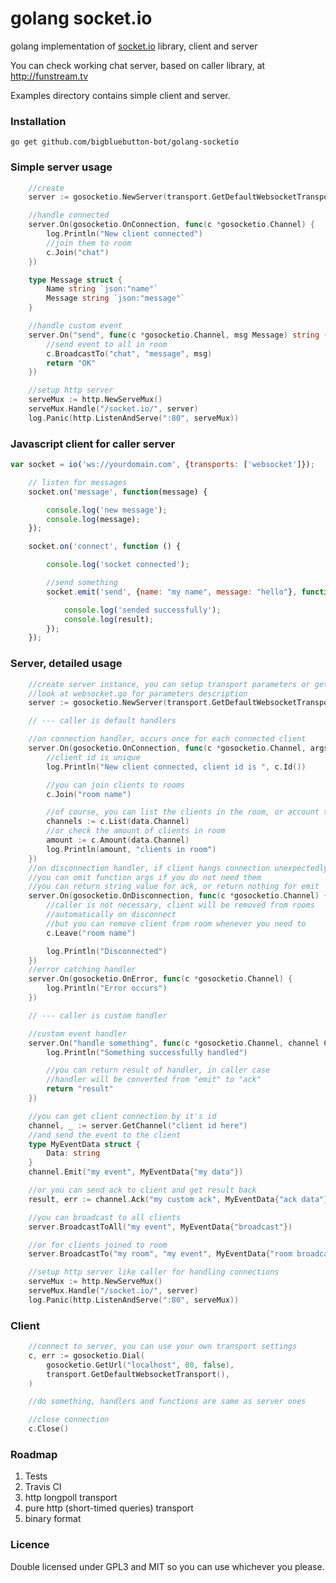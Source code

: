 golang socket.io
================

golang implementation of [socket.io](http://socket.io) library, client and server

You can check working chat server, based on caller library, at http://funstream.tv

Examples directory contains simple client and server.

### Installation

    go get github.com/bigbluebutton-bot/golang-socketio

### Simple server usage

```go
	//create
	server := gosocketio.NewServer(transport.GetDefaultWebsocketTransport())

	//handle connected
	server.On(gosocketio.OnConnection, func(c *gosocketio.Channel) {
		log.Println("New client connected")
		//join them to room
		c.Join("chat")
	})

	type Message struct {
		Name string `json:"name"`
		Message string `json:"message"`
	}

	//handle custom event
	server.On("send", func(c *gosocketio.Channel, msg Message) string {
		//send event to all in room
		c.BroadcastTo("chat", "message", msg)
		return "OK"
	})

	//setup http server
	serveMux := http.NewServeMux()
	serveMux.Handle("/socket.io/", server)
	log.Panic(http.ListenAndServe(":80", serveMux))
```

### Javascript client for caller server

```javascript
var socket = io('ws://yourdomain.com', {transports: ['websocket']});

    // listen for messages
    socket.on('message', function(message) {

        console.log('new message');
        console.log(message);
    });

    socket.on('connect', function () {

        console.log('socket connected');

        //send something
        socket.emit('send', {name: "my name", message: "hello"}, function(result) {

            console.log('sended successfully');
            console.log(result);
        });
    });
```

### Server, detailed usage

```go
    //create server instance, you can setup transport parameters or get the default one
    //look at websocket.go for parameters description
	server := gosocketio.NewServer(transport.GetDefaultWebsocketTransport())

	// --- caller is default handlers

	//on connection handler, occurs once for each connected client
	server.On(gosocketio.OnConnection, func(c *gosocketio.Channel, args interface{}) {
	    //client id is unique
		log.Println("New client connected, client id is ", c.Id())

		//you can join clients to rooms
		c.Join("room name")

		//of course, you can list the clients in the room, or account them
		channels := c.List(data.Channel)
		//or check the amount of clients in room
		amount := c.Amount(data.Channel)
		log.Println(amount, "clients in room")
	})
	//on disconnection handler, if client hangs connection unexpectedly, it will still occurs
	//you can omit function args if you do not need them
	//you can return string value for ack, or return nothing for emit
	server.On(gosocketio.OnDisconnection, func(c *gosocketio.Channel) {
		//caller is not necessary, client will be removed from rooms
		//automatically on disconnect
		//but you can remove client from room whenever you need to
		c.Leave("room name")

		log.Println("Disconnected")
	})
	//error catching handler
	server.On(gosocketio.OnError, func(c *gosocketio.Channel) {
		log.Println("Error occurs")
	})

	// --- caller is custom handler

	//custom event handler
	server.On("handle something", func(c *gosocketio.Channel, channel Channel) string {
		log.Println("Something successfully handled")

		//you can return result of handler, in caller case
		//handler will be converted from "emit" to "ack"
		return "result"
	})

    //you can get client connection by it's id
    channel, _ := server.GetChannel("client id here")
    //and send the event to the client
    type MyEventData struct {
        Data: string
    }
    channel.Emit("my event", MyEventData{"my data"})

    //or you can send ack to client and get result back
    result, err := channel.Ack("my custom ack", MyEventData{"ack data"}, time.Second * 5)

    //you can broadcast to all clients
    server.BroadcastToAll("my event", MyEventData{"broadcast"})

    //or for clients joined to room
    server.BroadcastTo("my room", "my event", MyEventData{"room broadcast"})

    //setup http server like caller for handling connections
	serveMux := http.NewServeMux()
	serveMux.Handle("/socket.io/", server)
	log.Panic(http.ListenAndServe(":80", serveMux))
```

### Client

```go
    //connect to server, you can use your own transport settings
	c, err := gosocketio.Dial(
		gosocketio.GetUrl("localhost", 80, false),
		transport.GetDefaultWebsocketTransport(),
	)

	//do something, handlers and functions are same as server ones

	//close connection
	c.Close()
```

### Roadmap

1. Tests
2. Travis CI
3. http longpoll transport
4. pure http (short-timed queries) transport
5. binary format

### Licence

Double licensed under GPL3 and MIT so you can use whichever you please.

